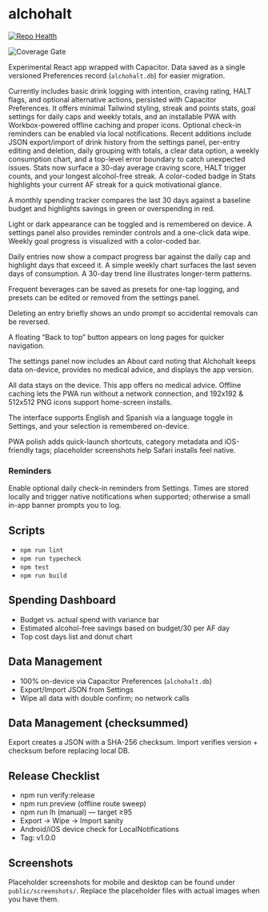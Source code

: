 # alchohalt

[![Repo Health](https://github.com/Zcg321/Alchohalt/actions/workflows/repo-health.yml/badge.svg)](../../actions/workflows/repo-health.yml)

<!-- Coverage badge placeholder; integrate Codecov later if desired -->
<img alt="Coverage Gate" src="https://img.shields.io/badge/coverage-gated-%3E%3D70%25-success">

Experimental React app wrapped with Capacitor. Data saved as a single versioned Preferences record (`alchohalt.db`) for easier migration.

Currently includes basic drink logging with intention, craving rating, HALT flags, and optional alternative actions, persisted with Capacitor Preferences. It offers minimal Tailwind styling, streak and points stats, goal settings for daily caps and weekly totals, and an installable PWA with Workbox-powered offline caching and proper icons. Optional check-in reminders can be enabled via local notifications. Recent additions include JSON export/import of drink history from the settings panel, per-entry editing and deletion, daily grouping with totals, a clear data option, a weekly consumption chart, and a top-level error boundary to catch unexpected issues.
Stats now surface a 30-day average craving score, HALT trigger counts, and your longest alcohol-free streak.
A color-coded badge in Stats highlights your current AF streak for a quick motivational glance.

A monthly spending tracker compares the last 30 days against a baseline budget and highlights savings in green or overspending in red.

Light or dark appearance can be toggled and is remembered on device. A settings panel also provides reminder controls and a one-click data wipe. Weekly goal progress is visualized with a color-coded bar.

Daily entries now show a compact progress bar against the daily cap and highlight days that exceed it. A simple weekly chart surfaces the last seven days of consumption. A 30-day trend line illustrates longer-term patterns.

Frequent beverages can be saved as presets for one-tap logging, and presets can be edited or removed from the settings panel.

Deleting an entry briefly shows an undo prompt so accidental removals can be reversed.

A floating “Back to top” button appears on long pages for quicker navigation.

The settings panel now includes an About card noting that Alchohalt keeps data on-device, provides no medical advice, and displays the app version.

All data stays on the device. This app offers no medical advice. Offline caching lets the PWA run without a network connection, and 192x192 & 512x512 PNG icons support home-screen installs.

The interface supports English and Spanish via a language toggle in Settings,
and your selection is remembered on-device.

PWA polish adds quick-launch shortcuts, category metadata and iOS-friendly tags; placeholder screenshots help Safari installs feel native.


### Reminders
Enable optional daily check-in reminders from Settings. Times are stored locally and trigger native notifications when supported; otherwise a small in-app banner prompts you to log.

## Scripts
- `npm run lint`
- `npm run typecheck`
- `npm test`
- `npm run build`

## Spending Dashboard
- Budget vs. actual spend with variance bar
- Estimated alcohol-free savings based on budget/30 per AF day
- Top cost days list and donut chart

## Data Management
- 100% on-device via Capacitor Preferences (`alchohalt.db`)
- Export/Import JSON from Settings
- Wipe all data with double confirm; no network calls

## Data Management (checksummed)
Export creates a JSON with a SHA-256 checksum. Import verifies version + checksum before replacing local DB.

## Release Checklist
- npm run verify:release
- npm run preview (offline route sweep)
- npm run lh (manual) — target ≥95
- Export → Wipe → Import sanity
- Android/iOS device check for LocalNotifications
- Tag: v1.0.0

## Screenshots

Placeholder screenshots for mobile and desktop can be found under `public/screenshots/`. Replace the placeholder files with actual images when you have them.
